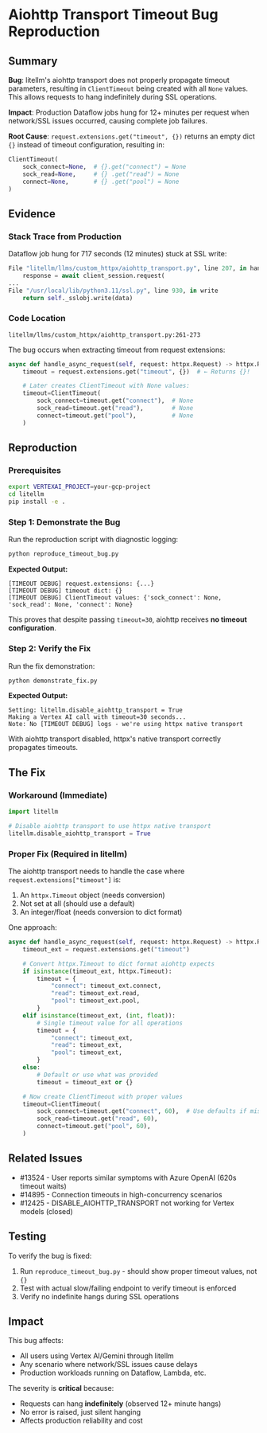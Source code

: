 # Aiohttp Transport Timeout Bug Reproduction

## Summary

**Bug**: litellm's aiohttp transport does not properly propagate timeout parameters, resulting in `ClientTimeout` being created with all `None` values. This allows requests to hang indefinitely during SSL operations.

**Impact**: Production Dataflow jobs hung for 12+ minutes per request when network/SSL issues occurred, causing complete job failures.

**Root Cause**: `request.extensions.get("timeout", {})` returns an empty dict `{}` instead of timeout configuration, resulting in:
```python
ClientTimeout(
    sock_connect=None,  # {}.get("connect") = None
    sock_read=None,     # {} .get("read") = None
    connect=None,       # {} .get("pool") = None
)
```

## Evidence

### Stack Trace from Production
Dataflow job hung for 717 seconds (12 minutes) stuck at SSL write:

```python
File "litellm/llms/custom_httpx/aiohttp_transport.py", line 207, in handle_async_request
    response = await client_session.request(
...
File "/usr/local/lib/python3.11/ssl.py", line 930, in write
    return self._sslobj.write(data)
```

### Code Location
`litellm/llms/custom_httpx/aiohttp_transport.py:261-273`

The bug occurs when extracting timeout from request extensions:
```python
async def handle_async_request(self, request: httpx.Request) -> httpx.Response:
    timeout = request.extensions.get("timeout", {})  # ← Returns {}!

    # Later creates ClientTimeout with None values:
    timeout=ClientTimeout(
        sock_connect=timeout.get("connect"),  # None
        sock_read=timeout.get("read"),        # None
        connect=timeout.get("pool"),          # None
    )
```

## Reproduction

### Prerequisites
```bash
export VERTEXAI_PROJECT=your-gcp-project
cd litellm
pip install -e .
```

### Step 1: Demonstrate the Bug

Run the reproduction script with diagnostic logging:

```bash
python reproduce_timeout_bug.py
```

**Expected Output:**
```
[TIMEOUT DEBUG] request.extensions: {...}
[TIMEOUT DEBUG] timeout dict: {}
[TIMEOUT DEBUG] ClientTimeout values: {'sock_connect': None, 'sock_read': None, 'connect': None}
```

This proves that despite passing `timeout=30`, aiohttp receives **no timeout configuration**.

### Step 2: Verify the Fix

Run the fix demonstration:

```bash
python demonstrate_fix.py
```

**Expected Output:**
```
Setting: litellm.disable_aiohttp_transport = True
Making a Vertex AI call with timeout=30 seconds...
Note: No [TIMEOUT DEBUG] logs - we're using httpx native transport
```

With aiohttp transport disabled, httpx's native transport correctly propagates timeouts.

## The Fix

### Workaround (Immediate)
```python
import litellm

# Disable aiohttp transport to use httpx native transport
litellm.disable_aiohttp_transport = True
```

### Proper Fix (Required in litellm)

The aiohttp transport needs to handle the case where `request.extensions["timeout"]` is:
1. An `httpx.Timeout` object (needs conversion)
2. Not set at all (should use a default)
3. An integer/float (needs conversion to dict format)

One approach:
```python
async def handle_async_request(self, request: httpx.Request) -> httpx.Response:
    timeout_ext = request.extensions.get("timeout")

    # Convert httpx.Timeout to dict format aiohttp expects
    if isinstance(timeout_ext, httpx.Timeout):
        timeout = {
            "connect": timeout_ext.connect,
            "read": timeout_ext.read,
            "pool": timeout_ext.pool,
        }
    elif isinstance(timeout_ext, (int, float)):
        # Single timeout value for all operations
        timeout = {
            "connect": timeout_ext,
            "read": timeout_ext,
            "pool": timeout_ext,
        }
    else:
        # Default or use what was provided
        timeout = timeout_ext or {}

    # Now create ClientTimeout with proper values
    timeout=ClientTimeout(
        sock_connect=timeout.get("connect", 60),  # Use defaults if missing
        sock_read=timeout.get("read", 60),
        connect=timeout.get("pool", 60),
    )
```

## Related Issues

- #13524 - User reports similar symptoms with Azure OpenAI (620s timeout waits)
- #14895 - Connection timeouts in high-concurrency scenarios
- #12425 - DISABLE_AIOHTTP_TRANSPORT not working for Vertex models (closed)

## Testing

To verify the bug is fixed:

1. Run `reproduce_timeout_bug.py` - should show proper timeout values, not `{}`
2. Test with actual slow/failing endpoint to verify timeout is enforced
3. Verify no indefinite hangs during SSL operations

## Impact

This bug affects:
- All users using Vertex AI/Gemini through litellm
- Any scenario where network/SSL issues cause delays
- Production workloads running on Dataflow, Lambda, etc.

The severity is **critical** because:
- Requests can hang **indefinitely** (observed 12+ minute hangs)
- No error is raised, just silent hanging
- Affects production reliability and cost

